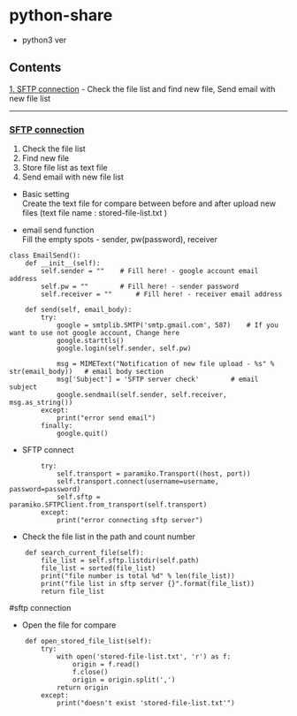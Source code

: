 # python-share
- python3 ver
## Contents
[1. SFTP connection](#sftp-connection) - Check the file list and find new file, Send email with new file list

* * *

### [SFTP connection](https://github.com/YEONGYEO/python-share/blob/master/sftp-connection/sftp-connection.py)
   
1. Check the file list
2. Find new file
3. Store file list as text file
4. Send email with new file list

- Basic setting   
Create the text file for compare between before and after upload new files (text file name : stored-file-list.txt )

- email send function   
Fill the empty spots - sender, pw(password), receiver  

```
class EmailSend():
    def __init__(self):
        self.sender = ""    # Fill here! - google account email address
        self.pw = ""        # Fill here! - sender password
        self.receiver = ""      # Fill here! - receiver email address

    def send(self, email_body):
        try:
            google = smtplib.SMTP('smtp.gmail.com', 587)    # If you want to use not google account, Change here
            google.starttls()
            google.login(self.sender, self.pw)

            msg = MIMEText("Notification of new file upload - %s" % str(email_body))   # email body section
            msg['Subject'] = 'SFTP server check'        # email subject
            google.sendmail(self.sender, self.receiver, msg.as_string())
        except:
            print("error send email")
        finally:
            google.quit()
```

- SFTP connect
```
        try:
            self.transport = paramiko.Transport((host, port))
            self.transport.connect(username=username, password=password)
            self.sftp = paramiko.SFTPClient.from_transport(self.transport)
        except:
            print("error connecting sftp server")
```

- Check the file list in the path and count number
```
    def search_current_file(self):
        file_list = self.sftp.listdir(self.path)
        file_list = sorted(file_list)
        print("file number is total %d" % len(file_list))
        print("file list in sftp server {}".format(file_list))
        return file_list
```
#sftp connection
- Open the file for compare
```
    def open_stored_file_list(self):
        try:
            with open('stored-file-list.txt', 'r') as f:
                origin = f.read()
                f.close()
                origin = origin.split(',')
            return origin
        except:
            print("doesn't exist 'stored-file-list.txt'")
```


